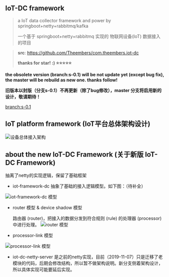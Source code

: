 ## IoT-DC framework

> a IoT data collector framework and power by springboot+netty+rabbitmq/kafka
>
> 一个基于 springboot+netty+rabbitmq 实现的 物联网设备(IoT) 数据接入的项目

> **src**: https://github.com/Theembers/com.theembers.iot-dc
>
> **thanks for star! :) ⭐⭐⭐⭐⭐**

**the obsolete version (branch:s-0.1) will be not update yet (except bug fix), the master will be rebuild as new one. thanks follow!**

**旧版本以封版（分支s-0.1）不再更新（除了bug修改），master 分支将启用新的设计，敬请期待！**


[branch:s-0.1](https://github.com/Theembers/com.theembers.iot-dc/tree/s-0.1)  


## IoT platform framework (IoT平台总体架构设计)

![设备总体接入架构](https://image-1257148187.cos.ap-chengdu.myqcloud.com/picgo_img/20190926173357.jpg)

## about the new IoT-DC Framework (关于新版 IoT-DC Framework)

抽离了netty的实现逻辑，保留了基础框架

- iot-framework-dc 抽象了基础的接入逻辑模型。如下图：（待补全）

![iot-framework-dc 模型](https://image-1257148187.cos.ap-chengdu.myqcloud.com/picgo_img/20191111134357.jpg)

- router 模型 & device shadow 模型

  路由器 (router)，把接入的数据分发到符合规则 (rule) 的处理器 (processor) 中进行处理。
![router 模型](https://image-1257148187.cos.ap-chengdu.myqcloud.com/picgo_img/20191111131757.jpg)

- processor-link 模型

![processor-link 模型](https://image-1257148187.cos.ap-chengdu.myqcloud.com/picgo_img/processor-link-1.jpg)

- iot-dc-netty-server 是之前的netty实现，目前（2019-11-07）只是迁移了老模块的代码，后期会修改结构，所以暂不做架构说明。新分支侧着架构设计，所以具体实现可能要延后实现。

